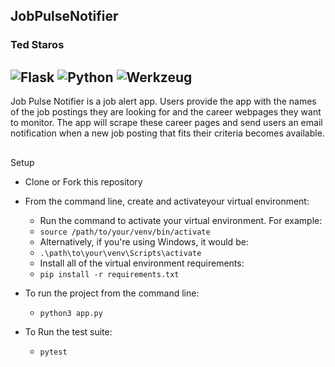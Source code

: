 
JobPulseNotifier
----------------------------------------
### Ted Staros

![Flask](https://img.shields.io/badge/Flask-v3.0.3-white)
![Python](https://img.shields.io/badge/Python-v3.12.3-blue)
![Werkzeug](https://img.shields.io/badge/Werkzeug-v3.0.3-pink)
---
Job Pulse Notifier is a job alert app. Users provide the app with the names of the job postings they are looking for and the career webpages they want to monitor. The app will scrape these career pages and send users an email notification when a new job posting that fits their criteria becomes available.

##
Setup
* Clone or Fork this repository
* From the command line, create and activateyour virtual environment:
    
    * Run the command to activate your virtual environment. For example:
    * `source /path/to/your/venv/bin/activate`
    * Alternatively, if you're using Windows, it would be:
    * `.\path\to\your\venv\Scripts\activate`
    * Install all of the virtual environment requirements:
    * `pip install -r requirements.txt`
* To run the project from the command line:
    * `python3 app.py`
* To Run the test suite:
    * `pytest`
